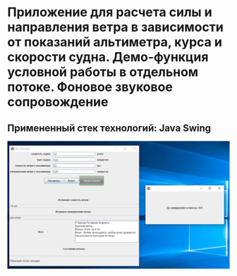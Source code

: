 # Приложение для расчета силы и направления ветра в зависимости от показаний альтиметра, курса и скорости судна. Демо-функция условной работы в отдельном потоке. Фоновое звуковое сопровождение

## Примененный стек технологий: Java Swing

![](pictures/scrin.png)

